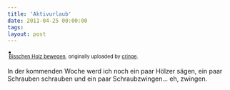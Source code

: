 ```yaml
---
title: 'Aktivurlaub'
date: 2011-04-25 00:00:00 
tags: 
layout: post
---
```

<div style="text-align: left; padding: 3px;">
<a href="http://www.flickr.com/photos/cringe/5646087072/" title="photo sharing"><img src="http://farm6.static.flickr.com/5106/5646087072_664c914874.jpg" style="border: solid 2px #000000;" alt="" /></a>
<br />
<span style="font-size: 0.8em; margin-top: 0px;"><a href="http://www.flickr.com/photos/cringe/5646087072/">Bisschen Holz bewegen</a>, originally uploaded by <a href="http://www.flickr.com/photos/cringe/">cringe</a>.</span>
</div>
<p>
In der kommenden Woche werd ich noch ein paar Hölzer sägen, ein paar Schrauben schrauben und ein paar Schraubzwingen... eh, zwingen.
</p>
